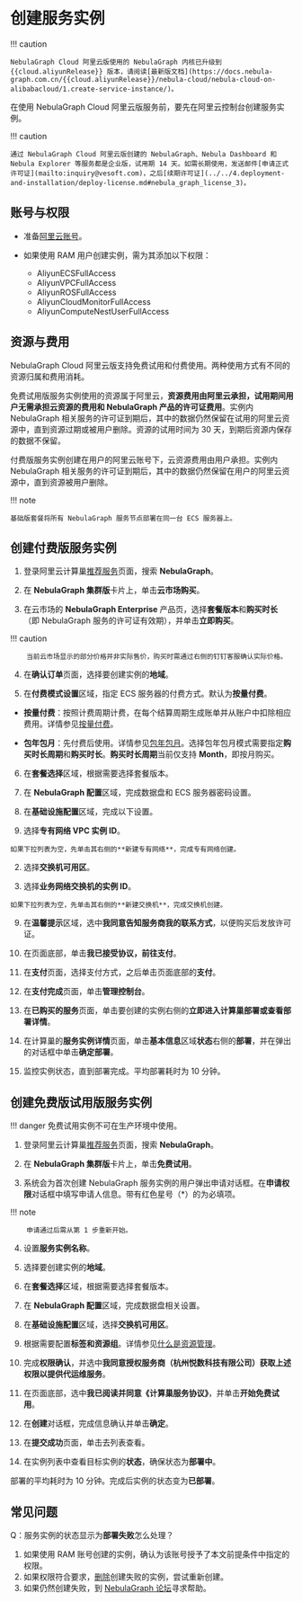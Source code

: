 # 创建服务实例

!!! caution

    NebulaGraph Cloud 阿里云版使用的 NebulaGraph 内核已升级到 {{cloud.aliyunRelease}} 版本，请阅读[最新版文档](https://docs.nebula-graph.com.cn/{{cloud.aliyunRelease}}/nebula-cloud/nebula-cloud-on-alibabacloud/1.create-service-instance/)。

在使用 NebulaGraph Cloud 阿里云版服务前，要先在阿里云控制台创建服务实例。

!!! caution

    通过 NebulaGraph Cloud 阿里云版创建的 NebulaGraph、Nebula Dashboard 和 Nebula Explorer 等服务都是企业版，试用期 14 天。如需长期使用，发送邮件[申请正式许可证](mailto:inquiry@vesoft.com)，之后[续期许可证](../../4.deployment-and-installation/deploy-license.md#nebula_graph_license_3)。

## 账号与权限

- 准备[阿里云账号](https://help.aliyun.com/document_detail/324606.html)。
- 如果使用 RAM 用户创建实例，需为其添加以下权限：

  - AliyunECSFullAccess
  - AliyunVPCFullAccess
  - AliyunROSFullAccess
  - AliyunCloudMonitorFullAccess
  - AliyunComputeNestUserFullAccess

## 资源与费用

NebulaGraph Cloud 阿里云版支持免费试用和付费使用。两种使用方式有不同的资源归属和费用消耗。

免费试用版服务实例使用的资源属于阿里云，**资源费用由阿里云承担，试用期间用户无需承担云资源的费用和 NebulaGraph 产品的许可证费用**。实例内 NebulaGraph 相关服务的许可证到期后，其中的数据仍然保留在试用的阿里云资源中，直到资源过期或被用户删除。资源的试用时间为 30 天，到期后资源内保存的数据不保留。

付费版服务实例创建在用户的阿里云账号下，云资源费用由用户承担。实例内 NebulaGraph 相关服务的许可证到期后，其中的数据仍然保留在用户的阿里云资源中，直到资源被用户删除。

!!! note

    基础版套餐将所有 NebulaGraph 服务节点部署在同一台 ECS 服务器上。

## 创建付费版服务实例

1. 登录阿里云计算巢[推荐服务](https://computenest.console.aliyun.com/user/cn-hangzhou/recommendService)页面，搜索 **NebulaGraph**。

2. 在 **NebulaGraph 集群版**卡片上，单击**云市场购买**。

3. 在云市场的 **NebulaGraph Enterprise** 产品页，选择**套餐版本**和**购买时长**（即 NebulaGraph 服务的许可证有效期），并单击**立即购买**。

  !!! caution

        当前云市场显示的部分价格并非实际售价，购买时需通过右侧的钉钉客服确认实际价格。

4. 在**确认订单**页面，选择要创建实例的**地域**。

5. 在**付费模式设置**区域，指定 ECS 服务器的付费方式。默认为**按量付费**。

  - **按量付费**：按照计费周期计费，在每个结算周期生成账单并从账户中扣除相应费用。详情参见[按量付费](https://help.aliyun.com/document_detail/40653.html)。

  - **包年包月**：先付费后使用。详情参见[包年包月](https://help.aliyun.com/document_detail/56220.html)。选择包年包月模式需要指定**购买时长周期**和**购买时长**。**购买时长周期**当前仅支持 **Month**，即按月购买。

6. 在**套餐选择**区域，根据需要选择套餐版本。

  <!-- 选择自定义套餐可单击编辑按钮调整集群配置。 -->

7. 在 **NebulaGraph 配置**区域，完成数据盘和 ECS 服务器密码设置。
  
8. 在**基础设施配置**区域，完成以下设置。

  1. 选择**专有网络 VPC 实例 ID**。

    如果下拉列表为空，先单击其右侧的**新建专有网络**，完成专有网络创建。

  2. 选择**交换机可用区**。

  3. 选择**业务网络交换机的实例 ID**。

    如果下拉列表为空，先单击其右侧的**新建交换机**，完成交换机创建。

9.  在**温馨提示**区域，选中**我同意告知服务商我的联系方式**，以便购买后发放许可证。

10. 在页面底部，单击**我已接受协议，前往支付**。

11. 在**支付**页面，选择支付方式，之后单击页面底部的**支付**。

12. 在**支付完成**页面，单击**管理控制台**。

13. 在**已购买的服务**页面，单击要创建的实例右侧的**立即进入计算巢部署或查看部署详情**。

14. 在计算巢的**服务实例详情**页面，单击**基本信息**区域**状态**右侧的**部署**，并在弹出的对话框中单击**确定部署**。

15. 监控实例状态，直到部署完成。平均部署耗时为 10 分钟。

## 创建免费版试用版服务实例

!!! danger
    免费试用实例不可在生产环境中使用。

1. 登录阿里云计算巢[推荐服务](https://computenest.console.aliyun.com/user/cn-hangzhou/recommendService)页面，搜索 **NebulaGraph**。

2. 在 **NebulaGraph 集群版**卡片上，单击**免费试用**。

3. 系统会为首次创建 NebulaGraph 服务实例的用户弹出申请对话框。在**申请权限**对话框中填写申请人信息。带有红色星号（*）的为必填项。

  !!! note
  
        申请通过后需从第 1 步重新开始。

4. 设置**服务实例名称**。

5. 选择要创建实例的**地域**。

6. 在**套餐选择**区域，根据需要选择套餐版本。

  <!-- 选择自定义套餐可单击编辑按钮调整集群配置。 -->

7. 在 **NebulaGraph 配置**区域，完成数据盘相关设置。
  
8.  在**基础设施配置**区域，选择**交换机可用区**。

9.  根据需要配置**标签和资源组**。详情参见[什么是资源管理](https://help.aliyun.com/document_detail/94475.html)。

10. 完成**权限确认**，并选中**我同意授权服务商（杭州悦数科技有限公司）获取上述权限以提供代运维服务**。

11. 在页面底部，选中**我已阅读并同意《计算巢服务协议》**，并单击**开始免费试用**。

12. 在**创建**对话框，完成信息确认并单击**确定**。

13. 在**提交成功**页面，单击去列表查看。

14. 在实例列表中查看目标实例的**状态**，确保状态为**部署中**。

  部署的平均耗时为 10 分钟。完成后实例的状态变为**已部署**。

## 常见问题

Q：服务实例的状态显示为**部署失败**怎么处理？

1. 如果使用 RAM 账号创建的实例，确认为该账号授予了本文前提条件中指定的权限。
2. 如果权限符合要求，[删除](https://help.aliyun.com/document_detail/290837.html)创建失败的实例，尝试重新创建。
3. 如果仍然创建失败，到 [NebulaGraph 论坛](https://discuss.nebula-graph.com.cn/)寻求帮助。
